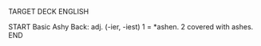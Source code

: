 TARGET DECK
ENGLISH

START
Basic
Ashy
Back: adj. (-ier, -iest) 1 = *ashen. 2 covered with ashes.
END
